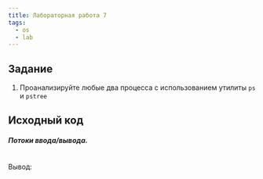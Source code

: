 ```yaml
---
title: Лабораторная работа 7
tags:
  - os
  - lab
---
```

## Задание
1. Проанализируйте любые два процесса с использованием утилиты `ps` и `pstree`
## Исходный код
##### Потоки ввода/вывода.
```sh

```

Вывод:
```sh

```
